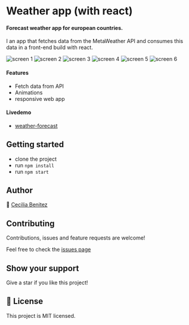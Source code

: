 # Weather app (with react)

#### Forecast weather app for european countries.
I an app that fetches data from the MetaWeather API and consumes
this data in a front-end build with react.

![screen 1](./screens/screen-1.png) ![screen 2](./screens/screen-2.png) ![screen 3](./screens/screen-3.png) ![screen 4](./screens/screen-4.png) ![screen 5](./screens/screen-5.png) ![screen 6](./screens/screen-6.png) 

#### Features
- Fetch data from API
- Animations
- responsive web app

#### Livedemo
- [weather-forecast](https://weather-forecast-ceci.netlify.app/)


## Getting started
- clone the project
- run `npm install`
- run `npm start`


## Author
👤 [Cecilia Benitez](https://ceciliabenitez.com/)


## Contributing

Contributions, issues and feature requests are welcome!

Feel free to check the [issues page](https://github.com/Ceci007/react-weather-app/issues)


## Show your support

Give a star if you like this project!


## 📝 License

This project is MIT licensed.
